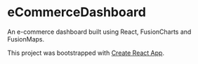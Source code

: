 # eCommerceDashboard

An e-commerce dashboard built using React, FusionCharts and FusionMaps.

This project was bootstrapped with [Create React App](https://github.com/facebook/create-react-app).
